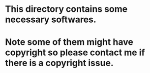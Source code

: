 # This directory contains some necessary softwares. 
# Note some of them might have copyright so please contact me if there is a copyright issue.
